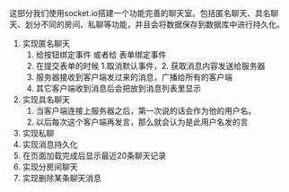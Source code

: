 这部分我们使用socket.io搭建一个功能完善的聊天室。包括匿名聊天、具名聊天、划分不同的房间、私聊等功能，并且会将数据保存到数据库中进行持久化。
1. 实现匿名聊天
    1. 给按钮绑定事件 或者给 表单绑定事件
    2. 在提交表单的时候 1.取消默认事件，2. 获取消息内容发送给服务器
    3. 服务器接收到客户端发过来的消息，广播给所有的客户端
    4. 其它客户端收到消息后会把放到消息列表里显示
2. 实现具名聊天
    1. 当客户端连接上服务器之后，第一次说的话会作为他的用户名。
    2. 以后每次这个客户端再发言，那么就会认为是此用户名发的言
3. 实现私聊   
4. 实现消息持久化
5. 在页面加载完成后显示最近20条聊天记录
6. 实现分房间聊天  
7. 实现删除某条聊天消息
